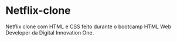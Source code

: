 # Netflix-clone
Netflix clone com HTML e CSS feito durante o bootcamp HTML Web Developer da Digital Innovation One.
